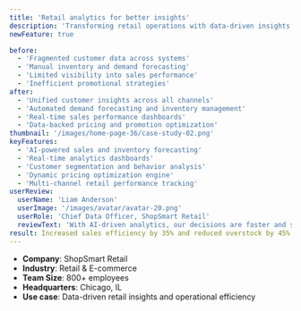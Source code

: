 ```yaml
---
title: 'Retail analytics for better insights'
description: 'Transforming retail operations with data-driven insights and intelligent automation.'
newFeature: true

before:
  - 'Fragmented customer data across systems'
  - 'Manual inventory and demand forecasting'
  - 'Limited visibility into sales performance'
  - 'Inefficient promotional strategies'
after:
  - 'Unified customer insights across all channels'
  - 'Automated demand forecasting and inventory management'
  - 'Real-time sales performance dashboards'
  - 'Data-backed pricing and promotion optimization'
thumbnail: '/images/home-page-36/case-study-02.png'
keyFeatures:
  - 'AI-powered sales and inventory forecasting'
  - 'Real-time analytics dashboards'
  - 'Customer segmentation and behavior analysis'
  - 'Dynamic pricing optimization engine'
  - 'Multi-channel retail performance tracking'
userReview:
  userName: 'Liam Anderson'
  userImage: '/images/avatar/avatar-20.png'
  userRole: 'Chief Data Officer, ShopSmart Retail'
  reviewText: 'With AI-driven analytics, our decisions are faster and smarter. We’ve improved stock management, boosted margins, and truly understand our customers now.'
result: Increased sales efficiency by 35% and reduced overstock by 45%
---
```


- **Company**: ShopSmart Retail
- **Industry**: Retail & E-commerce
- **Team Size**: 800+ employees
- **Headquarters**: Chicago, IL
- **Use case**: Data-driven retail insights and operational efficiency
